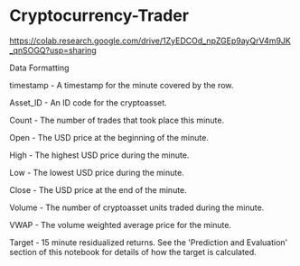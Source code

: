 # Cryptocurrency-Trader

https://colab.research.google.com/drive/1ZyEDCOd_npZGEp9ayQrV4m9JK_qnSOGQ?usp=sharing


Data Formatting

timestamp - A timestamp for the minute covered by the row.

Asset_ID - An ID code for the cryptoasset.

Count - The number of trades that took place this minute.

Open - The USD price at the beginning of the minute.

High - The highest USD price during the minute.

Low - The lowest USD price during the minute.

Close - The USD price at the end of the minute.

Volume - The number of cryptoasset units traded during the minute.

VWAP - The volume weighted average price for the minute.

Target - 15 minute residualized returns. See the 'Prediction and Evaluation' section of this notebook for details of how the target is calculated.
